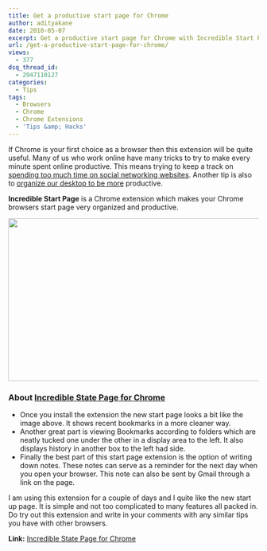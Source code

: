 ```yaml
---
title: Get a productive start page for Chrome
author: adityakane
date: 2010-05-07
excerpt: Get a productive start page for Chrome with Incredible Start Page extension which shows bookmarks and history neatly along with a feature to create reminder notes on the browser
url: /get-a-productive-start-page-for-chrome/
views:
  - 377
dsq_thread_id:
  - 2947110127
categories:
  - Tips
tags:
  - Browsers
  - Chrome
  - Chrome Extensions
  - 'Tips &amp; Hacks'
---
```

If Chrome is your first choice as a browser then this extension will be quite useful. Many of us who work online have many tricks to try to make every minute spent online productive. This means trying to keep a track on [spending too much time on social networking websites][1]. Another tip is also to [organize our desktop to be more][2] productive.

**Incredible Start Page** is a Chrome extension which makes your Chrome browsers start page very organized and productive.

<a rel="attachment wp-att-24660" href="http://devilsworkshop.org/get-a-productive-start-page-for-chrome/chrome_start_page_extension/"><img class="aligncenter size-full wp-image-24660" title="chrome_start_page_extension" src="http://cdn.devilsworkshop.org/files/2010/05/chrome_start_page_extension.png" alt="" width="550" height="327" /></a>

### About <a href="https://chrome.google.com/extensions/detail/ncdfeghkpohnalmpblddmnppfooljekh?hl=en-US" onclick="_gaq.push(['_trackEvent', 'outbound-article', 'https://chrome.google.com/extensions/detail/ncdfeghkpohnalmpblddmnppfooljekh?hl=en-US', 'Incredible State Page for Chrome']);" >Incredible State Page for Chrome</a>

  * Once you install the extension the new start page looks a bit like the image above. It shows recent bookmarks in a more cleaner way.
  * Another great part is viewing Bookmarks according to folders which are neatly tucked one under the other in a display area to the left. It also displays history in another box to the left had side.
  * Finally the best part of this start page extension is the option of writing down notes. These notes can serve as a reminder for the next day when you open your browser. This note can also be sent by Gmail through a link on the page.

I am using this extension for a couple of days and I quite like the new start up page. It is simple and not too complicated to many features all packed in. Do try out this extension and write in your comments with any similar tips you have with other browsers.

**Link:** <a href="https://chrome.google.com/extensions/detail/ncdfeghkpohnalmpblddmnppfooljekh?hl=en-US" onclick="_gaq.push(['_trackEvent', 'outbound-article', 'https://chrome.google.com/extensions/detail/ncdfeghkpohnalmpblddmnppfooljekh?hl=en-US', 'Incredible  State Page for Chrome']);" >Incredible State Page for Chrome</a>

 [1]: http://devilsworkshop.org/find-how-much-time-you-spend-on-a-website-while-using-chrome/ "spending too much time on social networking websites"
 [2]: http://devilsworkshop.org/organize-your-desktop-with-fences/ "organize our desktop to be more"
